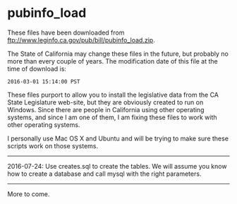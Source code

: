 # pubinfo_load

These files have been downloaded from ftp://www.leginfo.ca.gov/pub/bill/pubinfo_load.zip.

The State of California may change these files in the future, but probably no more than every couple of years. The modification date of this
file at the time of download is:

	2016-03-01 15:14:00 PST

These files purport to allow you to install the legislative data from the CA State Legislature web-site, but they are obviously created to
run on Windows. Since there are people in California using other operating systems, and since I am one of them, I am fixing these files to
work with other operating systems.

I personally use Mac OS X and Ubuntu and will be trying to make sure these scripts work on those systems.

-----------------------
2016-07-24: Use creates.sql to create the tables. We will assume you know how to create a database and call mysql with the right parameters.

-----------------------
More to come.


